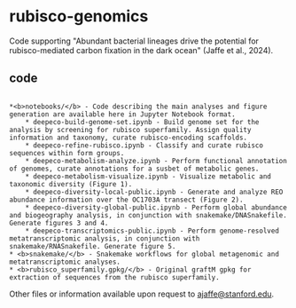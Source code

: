 # rubisco-genomics

Code supporting "Abundant bacterial lineages drive the potential for rubisco-mediated carbon fixation in the dark ocean" (Jaffe et al., 2024).

## code

```

*<b>notebooks/</b> - Code describing the main analyses and figure generation are available here in Jupyter Notebook format.
    * deepeco-build-genome-set.ipynb - Build genome set for the analysis by screening for rubisco superfamily. Assign quality information and taxonomy, curate rubisco-encoding scaffolds.
    * deepeco-refine-rubisco.ipynb - Classify and curate rubisco sequences within form groups.
    * deepeco-metabolism-analyze.ipynb - Perform functional annotation of genomes, curate annotations for a susbet of metabolic genes.
    * deepeco-metabolism-visualize.ipynb - Visualize metabolic and taxonomic diversity (Figure 1).
    * deepeco-diversity-local-public.ipynb - Generate and analyze REO abundance information over the OC1703A transect (Figure 2).
    * deepeco-diversity-global-public.ipynb - Perform global abundance and biogeography analysis, in conjunction with snakemake/DNASnakefile. Generate figures 3 and 4.
    * deepeco-transcriptomics-public.ipynb - Perform genome-resolved metatranscriptomic analysis, in conjunction with snakemake/RNASnakefile. Generate figure 5.
* <b>snakemake/</b> - Snakemake workflows for global metagenomic and metatranscriptomic analyses.
* <b>rubisco_superfamily.gpkg/</b> - Original graftM gpkg for extraction of sequences from the rubisco superfamily.

```

Other files or information available upon request to [ajaffe@stanford.edu](mailto:ajaffe@stanford.edu). 
